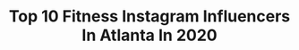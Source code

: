 ---
title: Top 10 Fitness Instagram Influencers In Atlanta In 2020
description: >-
  Find top fitness Instagram influencers in Atlanta in 2020. Most popular hashtags: #fitness #summer #happymonday #pink.
platform: Instagram
profiles:
  - username: "damian__powers"
    fullname: >-
      Damian Powers
    location: "United States"
    followers: 822959
    engagement: 437
    commentsToLikes: 0.005485
    id: ckapc46wz2ec80i78f3hneg2q
    verified: true
    hashtags: "#couple, #malemodels, #memorialday, #oceanview"
  - username: "laurenjlord"
    fullname: >-
      Lauren “Lo” Lord| LoLo_Galore
    location: "United States"
    followers: 2761
    engagement: 1041
    commentsToLikes: 0.076049
    id: ckap3lfdm3hyd0i78ya3vbj8v
    verified: false
    hashtags: "#rainbowshops, #curlyhair, #curlyupdo, #naturalhairstyles"
  - username: "chris_vxa"
    fullname: >-
      Chris Veliz-Arias
    location: "United States"
    followers: 15304
    engagement: 303
    commentsToLikes: 0.089776
    id: ck6ucfswefcfz0j718pd3zioc
    verified: false
    hashtags: "#fitness, #igpowerlifting, #bench, #benchpress"
  - username: "_erinsnow"
    fullname: >-
      ERIN SNOW
    location: "United States"
    followers: 20966
    engagement: 769
    commentsToLikes: 0.018375
    id: ck6u6c3tweqfz0j71s21ic5q3
    verified: false
    hashtags: "#fitgirl, #ski, #happymonday, #carselfie"
  - username: "irynamiami"
    fullname: >-
      Iryna  🇺🇦🇷🇺🇺🇸
    location: "United States"
    followers: 118985
    engagement: 94
    commentsToLikes: 0.033686
    id: ck6tjewte2kz80j711o15tlum
    verified: false
    hashtags: "#pink, #mood, #peach, #artisticnude"
  - username: "santananicoled"
    fullname: >-
      SANTANA| MOTHERHOOD| LIFESTYLE
    location: "United States"
    followers: 12912
    engagement: 637
    commentsToLikes: 0.127881
    id: ck5hkpl87iu7i0i11nrfdwpdc
    verified: false
    hashtags: "#happymonday, #linkinthebio, #atlantablogger, #churchclothes"
  - username: "fwayproductions"
    fullname: >-
      FWAYPRODUCTIONS.COM
    location: "United States"
    followers: 20137
    engagement: 423
    commentsToLikes: 0.054173
    id: ck5zolaeaqsxh0i14r2kafbu8
    verified: false
    hashtags: "#birthdayboy, #basketball, #texasphotographer, #atlantaphotographer"
  - username: "atlaisha"
    fullname: >-
      Aisha
    location: "United States"
    followers: 6964
    engagement: 856
    commentsToLikes: 0.045065
    id: ck15phhdqxwiu0i19xw1pif9p
    verified: false
    hashtags: "#happyvday, #quarantinelife, #punjabiwedding, #aghanoor"
  - username: "dasiafitadventures"
    fullname: >-
      Dasia Baker
    location: "United States"
    followers: 17464
    engagement: 318
    commentsToLikes: 0.096629
    id: ck8t7u3h8hziv0j784o4555rz
    verified: false
    hashtags: ""
  - username: "ga_peach713"
    fullname: >-
      Abby and Sammi 🐾
    location: "United States"
    followers: 7067
    engagement: 884
    commentsToLikes: 0.027878
    id: ck9hcudzcn0ni0j78km1vyq4i
    verified: false
    hashtags: "#dogaholic, #stayhappy, #stayweird, #mychampagnenight"
---